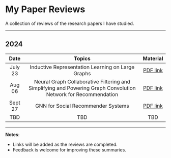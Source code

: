 # My Paper Reviews
A collection of reviews of the research papers I have studied.

---

## 2024

| Date        | Topics                                               | Material                  |
|:-----------:|:---------------------------------------------------:|:------------------------:|
| July 23     | Inductive Representation Learning on Large Graphs   | [PDF link](#)            |
| Aug 06      | Neural Graph Collaborative Filtering and Simplifying and Powering Graph Convolution Network for Recommendation | [PDF link](#)            |
| Sept 27     | GNN for Social Recommender Systems                  | [PDF link](#)            |
| TBD         | TBD                                                 | TBD                      |




---
**Notes**:
- Links will be added as the reviews are completed.
- Feedback is welcome for improving these summaries.
